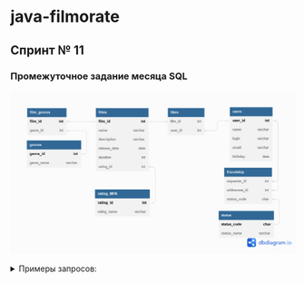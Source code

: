 # java-filmorate
## Спринт № 11
### Промежуточное задание месяца SQL
![filmorate_db](src/main/resources/filmorate_db.png)

<details><summary>Примеры запросов:</summary>    
  
1. _Получение списка всех пользователей:_  
SELECT *  
FROM users  
2. _Получение пользователя по id = 1:_  
SELECT *  
FROM users  
WHERE user_id=1  
3. _Получение списка всех фильмов:_  
SELECT *  
FROM films  
4. _Получение фильма по id =1:_  
SELECT *  
FROM films  
WHERE film_id=1
5. _Вывести название фильмов у которых жанр = "Ужасы"_  
SELECT f.name,  
       g.genre_name  
FROM films AS f  
LEFT JOIN film_genres AS fg ON fg.film_id = f.film_id  
LEFT JOIN genres AS g on fg.genre_id = g.genre_id  
WHERE genre_name = 'Ужасы'  
  
  </details>
